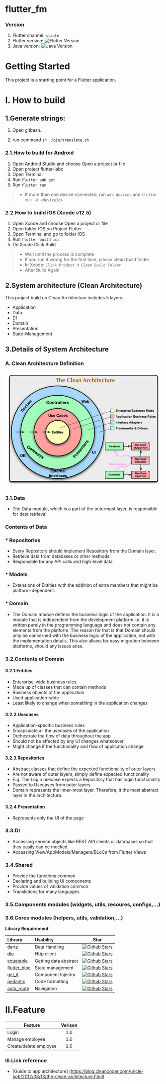 # flutter_fm


### Version
1. Flutter channel: `stable`
2. Flutter version: ![Flutter Version](https://img.shields.io/badge/Flutter-version:2.8.1-green)
3. Java version: ![Java Version](https://img.shields.io/badge/Java-version%3A11-yellowgreen)


# Getting Started

This project is a starting point for a Flutter application.

# I. How to build

## 1.Generate strings:

1. Open gitbash.

2. run command `sh ./bin/translate.sh`

### 2.1.How to build for Android

1. Open Android Studio and choose Open a project or file
2. Open project flutter-labo
3. Open Terminal
4. Run `flutter pub get`
5. Run `flutter run`
> - If more than one device connected, run `adb devices` and `flutter run -d <deviceId>`

### 2.2.How to build iOS (Xcode v12.5)
1. Open Xcode and choose Open a project or file
2. Open folder IOS on Project Flutter
3. Open Terminal and go to folder IOS
4. Run `flutter build ios`
5. On Xcode Click Build 
> - Wait until the process is complete
> - If you run it wrong for the first time, please clean build folder
> - In Xcode: `Click Product` -> `Clean Build Folder`
> - After Build Again

## 2.System architecture (Clean Architecture)
This project build on Clean Architecture includes 5 layers:
- Application
- Data
- DI
- Domain
- Presentation
- State-Management

## 3.Details of System Architecture

### A. Clean Architecture Definition

![IMAGE_DESCRIPTION](assets/CleanArchitecture.jpg)

### 3.1.Data
- The Data module, which is a part of the outermost layer, is responsible for data retrieval
### Contents of Data
### * Repositories
-  Every Repository should implement Repository from the Domain layer.
-  Retrieve data from databases or other methods.
-  Responsible for any API calls and high-level data
### * Models
- Extensions of Entities with the addition of extra members that might be platform-dependent.
### * Domain
- The Domain module defines the business logic of the application. It is a module that is independent from the development platform i.e. it is written purely in the programming language and does not contain any elements from the platform. The reason for that is that Domain should only be concerned with the business logic of the application, not with the implementation details. This also allows for easy migration between platforms, should any issues arise.

### 3.2.Contents of Domain
#### 3.2.1.Entities
-  Enterprise-wide business rules </br>
-  Made up of classes that can contain methods </br>
-  Business objects of the application </br>
-  Used application-wide </br>
-  Least likely to change when something in the application changes </br>

#### 3.2.2.Usecases

-  Application-specific business rules </br>
-  Encapsulate all the usecases of the application </br>
-  Orchestrate the flow of data throughout the app </br>
-  Should not be affected by any UI changes whatsoever </br>
-  Might change if the functionality and flow of application change </br>

#### 3.2.3.Repositories
-  Abstract classes that define the expected functionality of outer layers </br>
-  Are not aware of outer layers, simply define expected functionality </br>
-  E.g. The Login usecase expects a Repository that has login functionality </br>
-  Passed to Usecases from outer layers </br>
-  Domain represents the inner-most layer. Therefore, it the most abstract layer in the architecture. </br>

#### 3.2.4.Presentation
-  Represents only the UI of the page

### 3.3.DI
- Accessing service objects like REST API clients or databases so that they easily can be mocked.
- Accessing View/AppModels/Managers/BLoCs from Flutter Views

### 3.4.Shared
- Provice the functions common
- Declaring and building UI components
- Provide values of validation common
- Translations for many languages


### 3.5.Components modules  (widgets, utils, resoures, configs,...)
### 3.6.Cores modules (helpers, utils, validation,...)

**Library Requirement**

| Library                                               | Usability             |                                                                                    Star                                                                                     |
| :---------------------------------------------------- | :-------------------- | :-------------------------------------------------------------------------------------------------------------------------------------------------------------------------: |
| [dartz](https://pub.dev/packages/dartz)               | Data Handling         |             [![Github Stars](https://img.shields.io/github/stars/spebbe/dartz?style=flat&logo=github&colorB=blue&label=stars)](https://github.com/spebbe/dartz)             |
| [dio](https://pub.dev/packages/dio)                   | Http client           |          [![Github Stars](https://img.shields.io/github/stars/flutterchina/dio?style=flat&logo=github&colorB=blue&label=stars)](https://github.com/felangel/bloc)           |
| [equatable](https://pub.dev/packages/equatable)       | Getting data abstract |       [![Github Stars](https://img.shields.io/github/stars/felangel/equatable?style=flat&logo=github&colorB=blue&label=stars)](https://github.com/felangel/equatable)       |
| [flutter_bloc](https://pub.dev/packages/flutter_bloc) | State management      |          [![Github Stars](https://img.shields.io/github/stars/felangel/bloc.svg?style=flat&logo=github&colorB=blue&label=stars)](https://github.com/felangel/bloc)          |
| [get_it](https://pub.dev/packages/get_it)             | Component Injector    |  [![Github Stars](https://img.shields.io/github/stars/fluttercommunity/get_it?style=flat&logo=github&colorB=blue&label=stars)](https://github.com/fluttercommunity/get_it)  |
| [pedantic](https://pub.dev/packages/pedantic)         | Code formatting       |          [![Github Stars](https://img.shields.io/github/stars/google/pedantic?style=flat&logo=github&colorB=blue&label=stars)](https://github.com/google/pedantic)          |
| [auto_route](https://pub.dev/packages/auto_route)     | Navigation            | [![Github Stars](https://img.shields.io/github/stars/Milad-Akarie/auto_route_library?style=flat&logo=github&colorB=green&label=stars)](https://pub.dev/packages/auto_route) |

# II.Feature
| Feature                | Verison |
| ---------------------- | :-----: |
| Login                  |   1.0   |
| Manage employee        |   1.0   |
| Create/delete employee |   1.0   |

### III.Link reference

- [Guide to app architecture] (https://blog.cleancoder.com/uncle-bob/2012/08/13/the-clean-architecture.html)

